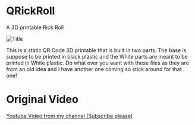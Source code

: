 # QRickRoll
A 3D printable Rick Roll

![Title](https://user-images.githubusercontent.com/66239220/123529554-6fef8d80-d6bf-11eb-82ee-07da62220026.png)

This is a static QR Code 3D printable that is built in two parts. The base is suppose to be printed in black plastic and the White parts are meant to be printed in White plastic. Do what ever you want with these files as they are from an old idea and I have another one coming so stick around for that one!

# Original Video
[Youtube Video from my channel (Subscribe please)](https://www.youtube.com/watch?v=G6JEPkkzdLY&ab_channel=OwenTheProgrammer)
